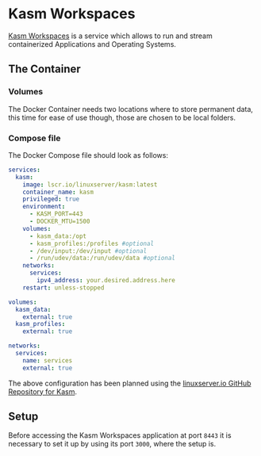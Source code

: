 # Kasm Workspaces
[Kasm Workspaces](https://www.kasmweb.com/) is a service which allows to run and stream containerized Applications and Operating Systems.

## The Container
### Volumes
The Docker Container needs two locations where to store permanent data, this time for ease of use though, those are chosen to be local folders.

### Compose file
The Docker Compose file should look as follows:

```yaml
services:
  kasm:
    image: lscr.io/linuxserver/kasm:latest
    container_name: kasm
    privileged: true
    environment:
      - KASM_PORT=443
      - DOCKER_MTU=1500
    volumes:
      - kasm_data:/opt
      - kasm_profiles:/profiles #optional
      - /dev/input:/dev/input #optional
      - /run/udev/data:/run/udev/data #optional
    networks:
      services:
        ipv4_address: your.desired.address.here
    restart: unless-stopped

volumes:
  kasm_data:
    external: true
  kasm_profiles:
    external: true

networks:
  services:
    name: services
    external: true
```

The above configuration has been planned using the [linuxserver.io GitHub Repository for Kasm](https://github.com/linuxserver/docker-kasm).

## Setup
Before accessing the Kasm Workspaces application at port `8443` it is necessary to set it up by using its port `3000`, where the setup is.